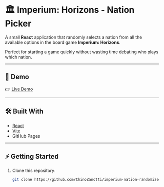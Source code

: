 # 🏛️ Imperium: Horizons - Nation Picker

A small **React** application that randomly selects a nation from all the available options in the board game **Imperium: Horizons**.  

Perfect for starting a game quickly without wasting time debating who plays which nation.  

---

## 🚀 Demo

👉 [Live Demo](https://chinozanotti.github.io/imperium-nation-randomizer/)

---

## 🛠️ Built With

- [React](https://react.dev/)
- [Vite](https://vitejs.dev/)
- GitHub Pages

---

## ⚡ Getting Started

1. Clone this repository:
   ```bash
   git clone https://github.com/ChinoZanotti/imperium-nation-randomizer.git
